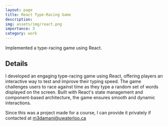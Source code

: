 ```yaml
---
layout: page
title: React Type-Racing Game
description: 
img: assets/img/react.png
importance: 3
category: work
---
```


Implemented a type-racing game using React. 

<h2> Details </h2>

I developed an engaging type-racing game using React, offering players an interactive way to test and improve their typing speed. The game challenges users to race against time as they type a random set of words displayed on the screen. Built with React's state management and component-based architecture, the game ensures smooth and dynamic interactions.


Since this was a project made for a course, I can provide it privately if contacted at m3damani@uwaterloo.ca
    